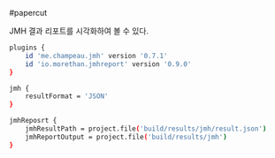 #papercut 

JMH 결과 리포트를 시각화하여 볼 수 있다.

```bash
plugins {
	id 'me.champeau.jmh' version '0.7.1'
	id 'io.morethan.jmhreport' version '0.9.0'
}

jmh {
	resultFormat = 'JSON'
}

jmhReposrt {
	jmhResultPath = project.file('build/results/jmh/result.json')
	jmhReportOutput = project.file('build/results/jmh')
}
```


